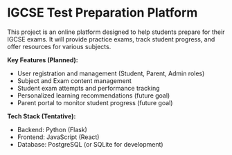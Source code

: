 # IGCSE Test Preparation Platform

This project is an online platform designed to help students prepare for their IGCSE exams. 
It will provide practice exams, track student progress, and offer resources for various subjects.

**Key Features (Planned):**
* User registration and management (Student, Parent, Admin roles)
* Subject and Exam content management
* Student exam attempts and performance tracking
* Personalized learning recommendations (future goal)
* Parent portal to monitor student progress (future goal)

**Tech Stack (Tentative):**
* Backend: Python (Flask)
* Frontend: JavaScript (React)
* Database: PostgreSQL (or SQLite for development)
